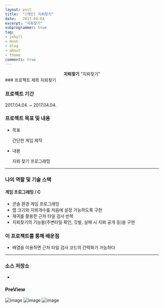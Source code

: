 ```yaml
---
layout: post
title:  "(개인) 지뢰찾기"
date:   2017-04-04
excerpt: "지뢰찾기"
subprogrammer: true
tag:
- jekyll
- moon
- blog
- about
- theme
comments: true
---
```


<center><b>지뢰찾기</b> "지뢰찾기"</center>
### 프로젝트 제목
지뢰찾기

### 프로젝트 기간
2017.04.04. ~ 2017.04.04.

### 프로젝트 목표 및 내용
* 목표

  간단한 게임 제작

* 내용

  지뢰 찾기  프로그래밍   

---



### 나의 역할 및 기술 스택
#### 게임 프로그래밍 / C
* 콘솔 환경 게임 프로그래밍
* 맵 크기와 지뢰개수를 처음에 설정 가능하도록 구현
* 재귀를 활용한 근처 타일 검사 반복
* 지뢰찾기의 기능들(주변타일 확인, 깃발, 실패 시 지뢰 공개 등)을 구현


### 이 프로젝트를 통해 배운점
* 배열을 이용하면 근처 타일 검사 코드의 간략화가 가능하다

---

### 소스 저장소
*

### PreView

![image](https://user-images.githubusercontent.com/18138559/72358388-d5e88f00-372f-11ea-870a-f59e2ff879a5.png)
![image](https://user-images.githubusercontent.com/18138559/72358394-d84ae900-372f-11ea-82d4-62d568492b5a.png)
![image](https://user-images.githubusercontent.com/18138559/72358396-da14ac80-372f-11ea-9991-521997c32f0a.png)